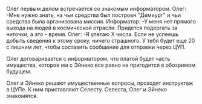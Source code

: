 Олег первым делом встречается со знакомым информатором.
Олег:
-Мне нужно знать, на чьи средства был построен "Демиург" и чьи средства была организована миссия.
Информатор:
-У меня нет прямого выхода на людей в космической отрасли. Придется подергать за ниточки, а это - время.
Олег:
-Я улетаю Х числа. Если не успеешь добыть сведения к этому сроку, ничего страшного. У тебя будет еще 20 с лишним лет, чтобы составить сообщение для отправки через ЦУП.

Олег договаривается с информатором, что платой будет часть имущества, которое им с Эйнеко все равно не пригодится в обозримом будущем.

Олег и Эйнеко решают имущественные вопросы, проходят инструктаж в ЦУПе. К ним приставляют Селесту. Селеста, Олег и Эйнеко знакомятся.